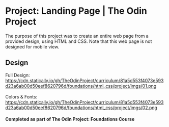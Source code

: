 # Project: Landing Page | The Odin Project

The purpose of this project was to create an entire web page from a provided design, using HTML and CSS. Note that this web page is not designed for mobile view.

## Design

Full Design: https://cdn.statically.io/gh/TheOdinProject/curriculum/81a5d553f4073e593d23a6ab00d50eef8620796d/foundations/html_css/project/imgs/01.png
<br>
<br>
Colors & Fonts: https://cdn.statically.io/gh/TheOdinProject/curriculum/81a5d553f4073e593d23a6ab00d50eef8620796d/foundations/html_css/project/imgs/02.png

#### Completed as part of The Odin Project: Foundations Course
